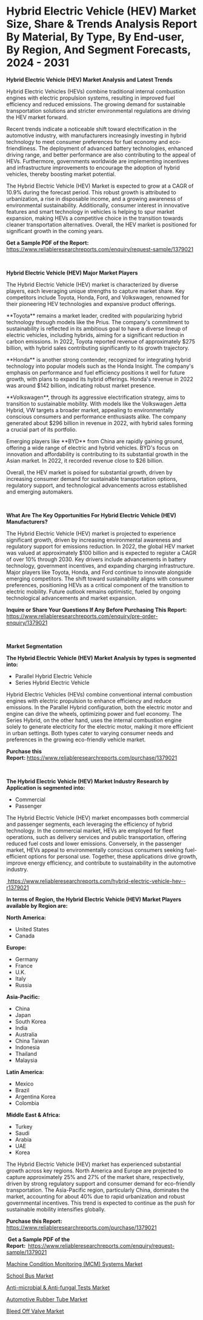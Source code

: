 <p><h1>Hybrid Electric Vehicle (HEV) Market Size, Share & Trends Analysis Report By Material, By Type, By End-user, By Region, And Segment Forecasts, 2024 - 2031</h1></p><p><strong>Hybrid Electric Vehicle (HEV) Market Analysis and Latest Trends</strong></p>
<p><p>Hybrid Electric Vehicles (HEVs) combine traditional internal combustion engines with electric propulsion systems, resulting in improved fuel efficiency and reduced emissions. The growing demand for sustainable transportation solutions and stricter environmental regulations are driving the HEV market forward. </p><p>Recent trends indicate a noticeable shift toward electrification in the automotive industry, with manufacturers increasingly investing in hybrid technology to meet consumer preferences for fuel economy and eco-friendliness. The deployment of advanced battery technologies, enhanced driving range, and better performance are also contributing to the appeal of HEVs. Furthermore, governments worldwide are implementing incentives and infrastructure improvements to encourage the adoption of hybrid vehicles, thereby boosting market potential.</p><p>The Hybrid Electric Vehicle (HEV) Market is expected to grow at a CAGR of 10.9% during the forecast period. This robust growth is attributed to urbanization, a rise in disposable income, and a growing awareness of environmental sustainability. Additionally, consumer interest in innovative features and smart technology in vehicles is helping to spur market expansion, making HEVs a competitive choice in the transition towards cleaner transportation alternatives. Overall, the HEV market is positioned for significant growth in the coming years.</p></p>
<p><strong>Get a Sample PDF of the Report:&nbsp;</strong> <a href="https://www.reliableresearchreports.com/enquiry/request-sample/1379021?utm_campaign=9&utm_medium=2&utm_source=Github&utm_content=ia&utm_term=03112024&utm_id=hybrid-electric-vehicle-hev">https://www.reliableresearchreports.com/enquiry/request-sample/1379021</a></p>
<p>&nbsp;</p>
<p><strong>Hybrid Electric Vehicle (HEV) Major Market Players</strong></p>
<p><p>The Hybrid Electric Vehicle (HEV) market is characterized by diverse players, each leveraging unique strengths to capture market share. Key competitors include Toyota, Honda, Ford, and Volkswagen, renowned for their pioneering HEV technologies and expansive product offerings.</p><p>**Toyota** remains a market leader, credited with popularizing hybrid technology through models like the Prius. The company's commitment to sustainability is reflected in its ambitious goal to have a diverse lineup of electric vehicles, including hybrids, aiming for a significant reduction in carbon emissions. In 2022, Toyota reported revenue of approximately $275 billion, with hybrid sales contributing significantly to its growth trajectory.</p><p>**Honda** is another strong contender, recognized for integrating hybrid technology into popular models such as the Honda Insight. The company's emphasis on performance and fuel efficiency positions it well for future growth, with plans to expand its hybrid offerings. Honda's revenue in 2022 was around $142 billion, indicating robust market presence.</p><p>**Volkswagen**, through its aggressive electrification strategy, aims to transition to sustainable mobility. With models like the Volkswagen Jetta Hybrid, VW targets a broader market, appealing to environmentally conscious consumers and performance enthusiasts alike. The company generated about $296 billion in revenue in 2022, with hybrid sales forming a crucial part of its portfolio.</p><p>Emerging players like **BYD** from China are rapidly gaining ground, offering a wide range of electric and hybrid vehicles. BYD's focus on innovation and affordability is contributing to its substantial growth in the Asian market. In 2022, it recorded revenue close to $26 billion.</p><p>Overall, the HEV market is poised for substantial growth, driven by increasing consumer demand for sustainable transportation options, regulatory support, and technological advancements across established and emerging automakers.</p></p>
<p>&nbsp;</p>
<p><strong>What Are The Key Opportunities For Hybrid Electric Vehicle (HEV) Manufacturers?</strong></p>
<p><p>The Hybrid Electric Vehicle (HEV) market is projected to experience significant growth, driven by increasing environmental awareness and regulatory support for emissions reduction. In 2022, the global HEV market was valued at approximately $100 billion and is expected to register a CAGR of over 10% through 2030. Key drivers include advancements in battery technology, government incentives, and expanding charging infrastructure. Major players like Toyota, Honda, and Ford continue to innovate alongside emerging competitors. The shift toward sustainability aligns with consumer preferences, positioning HEVs as a critical component of the transition to electric mobility. Future outlook remains optimistic, fueled by ongoing technological advancements and market expansion.</p></p>
<p><strong>Inquire or Share Your Questions If Any Before Purchasing This Report:</strong> <a href="https://www.reliableresearchreports.com/enquiry/pre-order-enquiry/1379021?utm_campaign=9&utm_medium=2&utm_source=Github&utm_content=ia&utm_term=03112024&utm_id=hybrid-electric-vehicle-hev">https://www.reliableresearchreports.com/enquiry/pre-order-enquiry/1379021</a></p>
<p>&nbsp;</p>
<p><strong>Market Segmentation</strong></p>
<p><strong>The Hybrid Electric Vehicle (HEV) Market Analysis by types is segmented into:</strong></p>
<p><ul><li>Parallel Hybrid Electric Vehicle</li><li>Series Hybrid Electric Vehicle</li></ul></p>
<p><p>Hybrid Electric Vehicles (HEVs) combine conventional internal combustion engines with electric propulsion to enhance efficiency and reduce emissions. In the Parallel Hybrid configuration, both the electric motor and engine can drive the wheels, optimizing power and fuel economy. The Series Hybrid, on the other hand, uses the internal combustion engine solely to generate electricity for the electric motor, making it more efficient in urban settings. Both types cater to varying consumer needs and preferences in the growing eco-friendly vehicle market.</p></p>
<p><strong>Purchase this Report:&nbsp;</strong><a href="https://www.reliableresearchreports.com/purchase/1379021?utm_campaign=9&utm_medium=2&utm_source=Github&utm_content=ia&utm_term=03112024&utm_id=hybrid-electric-vehicle-hev">https://www.reliableresearchreports.com/purchase/1379021</a></p>
<p>&nbsp;</p>
<p><strong>The Hybrid Electric Vehicle (HEV) Market Industry Research by Application is segmented into:</strong></p>
<p><ul><li>Commercial</li><li>Passenger</li></ul></p>
<p><p>The Hybrid Electric Vehicle (HEV) market encompasses both commercial and passenger segments, each leveraging the efficiency of hybrid technology. In the commercial market, HEVs are employed for fleet operations, such as delivery services and public transportation, offering reduced fuel costs and lower emissions. Conversely, in the passenger market, HEVs appeal to environmentally conscious consumers seeking fuel-efficient options for personal use. Together, these applications drive growth, improve energy efficiency, and contribute to sustainability in the automotive industry.</p></p>
<p><a href="https://www.reliableresearchreports.com/hybrid-electric-vehicle-hev--r1379021?utm_campaign=9&utm_medium=2&utm_source=Github&utm_content=ia&utm_term=03112024&utm_id=hybrid-electric-vehicle-hev">&nbsp;https://www.reliableresearchreports.com/hybrid-electric-vehicle-hev--r1379021</a></p>
<p><strong>In terms of Region, the Hybrid Electric Vehicle (HEV) Market Players available by Region are:</strong></p>
<p>
    <p> <strong> North America: </strong>
        <ul>
            <li>United States</li>
            <li>Canada</li>
        </ul>
        </p> 
    <p> <strong> Europe: </strong>
        <ul>
            <li>Germany</li>
            <li>France</li>
            <li>U.K.</li>
            <li>Italy</li>
            <li>Russia</li>
        </ul>
        </p> 
    <p> <strong> Asia-Pacific: </strong>
        <ul>
            <li>China</li>
            <li>Japan</li>
            <li>South Korea</li>
            <li>India</li>
            <li>Australia</li>
            <li>China Taiwan</li>
            <li>Indonesia</li>
            <li>Thailand</li>
            <li>Malaysia</li>
        </ul>
        </p> 
    <p> <strong> Latin America: </strong>
        <ul>
            <li>Mexico</li>
            <li>Brazil</li>
            <li>Argentina Korea</li>
            <li>Colombia</li>
        </ul>
        </p> 
    <p> <strong> Middle East & Africa: </strong>
        <ul>
            <li>Turkey</li>
            <li>Saudi</li>
            <li>Arabia</li>
            <li>UAE</li>
            <li>Korea</li>
        </ul>
    </p>
    </p>
<p><p>The Hybrid Electric Vehicle (HEV) market has experienced substantial growth across key regions. North America and Europe are projected to capture approximately 25% and 27% of the market share, respectively, driven by strong regulatory support and consumer demand for eco-friendly transportation. The Asia-Pacific region, particularly China, dominates the market, accounting for about 40% due to rapid urbanization and robust governmental incentives. This trend is expected to continue as the push for sustainable mobility intensifies globally.</p></p>
<p><strong>Purchase this Report: </strong><a href="https://www.reliableresearchreports.com/purchase/1379021?utm_campaign=9&utm_medium=2&utm_source=Github&utm_content=ia&utm_term=03112024&utm_id=hybrid-electric-vehicle-hev">https://www.reliableresearchreports.com/purchase/1379021</a></p>
<p>&nbsp;<strong>Get a Sample PDF of the Report:&nbsp;&nbsp;</strong><a href="https://www.reliableresearchreports.com/enquiry/request-sample/1379021?utm_campaign=9&utm_medium=2&utm_source=Github&utm_content=ia&utm_term=03112024&utm_id=hybrid-electric-vehicle-hev">https://www.reliableresearchreports.com/enquiry/request-sample/1379021</a></p>
<p><strong></strong></p>
<p><p><a href="https://www.linkedin.com/pulse/machine-condition-monitoring-mcm-systems-market-outlook-complete-bhfoc?utm_campaign=9&utm_medium=2&utm_source=Github&utm_content=ia&utm_term=03112024&utm_id=hybrid-electric-vehicle-hev">Machine Condition Monitoring (MCM) Systems Market</a></p><p><a href="https://github.com/MCGEE-CRANECaitlyn/Market-Research-Report-List-1/blob/main/school-bus-market.md?utm_campaign=9&utm_medium=2&utm_source=Github&utm_content=ia&utm_term=03112024&utm_id=hybrid-electric-vehicle-hev">School Bus Market</a></p><p><a href="https://issuu.com/reportprime-2/docs/anti-microbial-anti-fungal-tests-ma_bbbd723b333e9a?utm_campaign=9&utm_medium=2&utm_source=Github&utm_content=ia&utm_term=03112024&utm_id=hybrid-electric-vehicle-hev">Anti-microbial & Anti-fungal Tests Market</a></p><p><a href="https://github.com/Annahawkins697/Market-Research-Report-List-1/blob/main/automotive-rubber-tube-market.md?utm_campaign=9&utm_medium=2&utm_source=Github&utm_content=ia&utm_term=03112024&utm_id=hybrid-electric-vehicle-hev">Automotive Rubber Tube Market</a></p><p><a href="https://www.linkedin.com/pulse/global-bleed-off-valve-market-landscape-future-trends-6zfoc?utm_campaign=9&utm_medium=2&utm_source=Github&utm_content=ia&utm_term=03112024&utm_id=hybrid-electric-vehicle-hev">Bleed Off Valve Market</a></p></p>